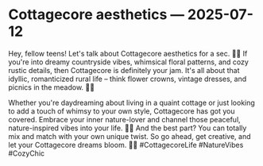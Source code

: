 # Cottagecore aesthetics — 2025-07-12

Hey, fellow teens! Let's talk about Cottagecore aesthetics for a sec. 🌿🌼 If you're into dreamy countryside vibes, whimsical floral patterns, and cozy rustic details, then Cottagecore is definitely your jam. It's all about that idyllic, romanticized rural life – think flower crowns, vintage dresses, and picnics in the meadow. 🌻✨

Whether you're daydreaming about living in a quaint cottage or just looking to add a touch of whimsy to your own style, Cottagecore has got you covered. Embrace your inner nature-lover and channel those peaceful, nature-inspired vibes into your life. 🌳🌸 And the best part? You can totally mix and match with your own unique twist. So go ahead, get creative, and let your Cottagecore dreams bloom. 🌺💫 #CottagecoreLife #NatureVibes #CozyChic